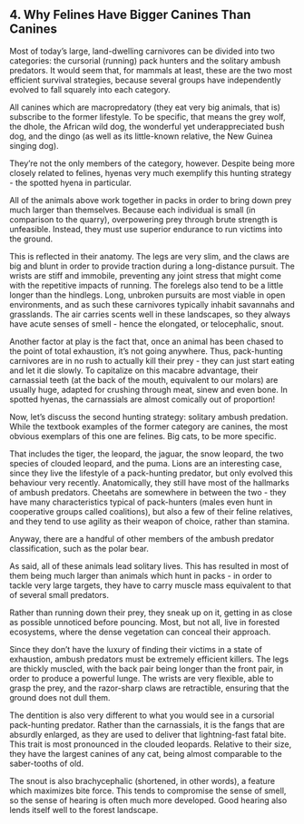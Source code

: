 
## 4. Why Felines Have Bigger Canines Than Canines
    
Most of today’s large, land-dwelling carnivores can be divided into two categories: the cursorial (running) pack hunters and the solitary ambush predators. It would seem that, for mammals at least, these are the two most efficient survival strategies, because several groups have independently evolved to fall squarely into each category.

All canines which are macropredatory (they eat very big animals, that is) subscribe to the former lifestyle. To be specific, that means the grey wolf, the dhole, the African wild dog, the wonderful yet underappreciated bush dog, and the dingo (as well as its little-known relative, the New Guinea singing dog).

They’re not the only members of the category, however. Despite being more closely related to felines, hyenas very much exemplify this hunting strategy - the spotted hyena in particular.

All of the animals above work together in packs in order to bring down prey much larger than themselves. Because each individual is small (in comparison to the quarry), overpowering prey through brute strength is unfeasible. Instead, they must use superior endurance to run victims into the ground.

This is reflected in their anatomy. The legs are very slim, and the claws are big and blunt in order to provide traction during a long-distance pursuit. The wrists are stiff and immobile, preventing any joint stress that might come with the repetitive impacts of running. The forelegs also tend to be a little longer than the hindlegs. Long, unbroken pursuits are most viable in open environments, and as such these carnivores typically inhabit savannahs and grasslands. The air carries scents well in these landscapes, so they always have acute senses of smell - hence the elongated, or telocephalic, snout.

Another factor at play is the fact that, once an animal has been chased to the point of total exhaustion, it’s not going anywhere. Thus, pack-hunting carnivores are in no rush to actually kill their prey - they can just start eating and let it die slowly. To capitalize on this macabre advantage, their carnassial teeth (at the back of the mouth, equivalent to our molars) are usually huge, adapted for crushing through meat, sinew and even bone. In spotted hyenas, the carnassials are almost comically out of proportion!

Now, let’s discuss the second hunting strategy: solitary ambush predation. While the textbook examples of the former category are canines, the most obvious exemplars of this one are felines. Big cats, to be more specific.

That includes the tiger, the leopard, the jaguar, the snow leopard, the two species of clouded leopard, and the puma. Lions are an interesting case, since they live the lifestyle of a pack-hunting predator, but only evolved this behaviour very recently. Anatomically, they still have most of the hallmarks of ambush predators. Cheetahs are somewhere in between the two - they have many characteristics typical of pack-hunters (males even hunt in cooperative groups called coalitions), but also a few of their feline relatives, and they tend to use agility as their weapon of choice, rather than stamina.

Anyway, there are a handful of other members of the ambush predator classification, such as the polar bear.

As said, all of these animals lead solitary lives. This has resulted in most of them being much larger than animals which hunt in packs - in order to tackle very large targets, they have to carry muscle mass equivalent to that of several small predators.

Rather than running down their prey, they sneak up on it, getting in as close as possible unnoticed before pouncing. Most, but not all, live in forested ecosystems, where the dense vegetation can conceal their approach.

Since they don’t have the luxury of finding their victims in a state of exhaustion, ambush predators must be extremely efficient killers. The legs are thickly muscled, with the back pair being longer than the front pair, in order to produce a powerful lunge. The wrists are very flexible, able to grasp the prey, and the razor-sharp claws are retractible, ensuring that the ground does not dull them.

The dentition is also very different to what you would see in a cursorial pack-hunting predator. Rather than the carnassials, it is the fangs that are absurdly enlarged, as they are used to deliver that lightning-fast fatal bite. This trait is most pronounced in the clouded leopards. Relative to their size, they have the largest canines of any cat, being almost comparable to the saber-tooths of old.

The snout is also brachycephalic (shortened, in other words), a feature which maximizes bite force. This tends to compromise the sense of smell, so the sense of hearing is often much more developed. Good hearing also lends itself well to the forest landscape.

